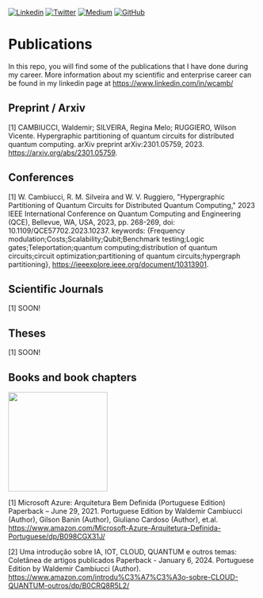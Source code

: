 [![Linkedin](https://img.shields.io/badge/LinkedIn-0077B5?style=for-the-badge&logo=linkedin&logoColor=white)](https://www.linkedin.com/in/wcamb/)
[![Twitter](https://img.shields.io/badge/Twitter-1DA1F2?style=for-the-badge&logo=twitter&logoColor=white)](https://twitter.com/wcambiuc)
[![Medium](https://img.shields.io/badge/Medium-12100E?style=for-the-badge&logo=medium&logoColor=white)](https://medium.com/@waldemircambiucci)
[![GitHub](https://img.shields.io/badge/GitHub-100000?style=for-the-badge&logo=github&logoColor=white)](https://github.com/waldemircambiucci/)


# Publications

In this repo, you will find some of the publications that I have done during my career.
More information about my scientific and enterprise career can be found in my linkedin page at https://www.linkedin.com/in/wcamb/

## Preprint / Arxiv

\[1\] CAMBIUCCI, Waldemir; SILVEIRA, Regina Melo; RUGGIERO, Wilson Vicente. Hypergraphic partitioning of quantum circuits for distributed quantum computing. arXiv preprint arXiv:2301.05759, 2023. https://arxiv.org/abs/2301.05759.

## Conferences

\[1\] W. Cambiucci, R. M. Silveira and W. V. Ruggiero, "Hypergraphic Partitioning of Quantum Circuits for Distributed Quantum Computing," 2023 IEEE International Conference on Quantum Computing and Engineering (QCE), Bellevue, WA, USA, 2023, pp. 268-269, doi: 10.1109/QCE57702.2023.10237. keywords: {Frequency modulation;Costs;Scalability;Qubit;Benchmark testing;Logic gates;Teleportation;quantum computing;distribution of quantum circuits;circuit optimization;partitioning of quantum circuits;hypergraph partitioning}, https://ieeexplore.ieee.org/document/10313901.


## Scientific Journals

\[1\] SOON!

## Theses

\[1\] SOON!

## Books and book chapters

<p float="left">
 <img src="https://user-images.githubusercontent.com/105131652/186226747-206a5cb6-0390-445f-9ab7-aaa88827750e.jpg" width="200"/>
</p>

\[1\] Microsoft Azure: Arquitetura Bem Definida (Portuguese Edition) Paperback – June 29, 2021. Portuguese Edition by Waldemir Cambiucci (Author), Gilson Banin (Author), Giuliano Cardoso (Author), et.al. https://www.amazon.com/Microsoft-Azure-Arquitetura-Definida-Portuguese/dp/B098CGX31J/

\[2\] Uma introdução sobre IA, IOT, CLOUD, QUANTUM e outros temas: Coletânea de artigos publicados Paperback - January 6, 2024. Portuguese Edition by Waldemir Cambiucci (Author). https://www.amazon.com/introdu%C3%A7%C3%A3o-sobre-CLOUD-QUANTUM-outros/dp/B0CRQ8R5L2/
